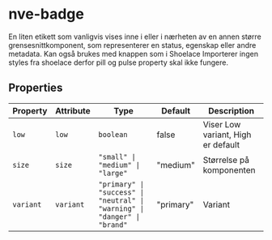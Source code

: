 # nve-badge

En liten etikett som vanligvis vises inne i eller i nærheten av en annen større grensesnittkomponent, som representerer en status, egenskap eller andre metadata.
Kan også brukes med knappen som i Shoelace
Importerer ingen styles fra shoelace derfor pill og pulse property skal ikke fungere.

## Properties

| Property  | Attribute | Type                                             | Default   | Description                        |
|-----------|-----------|--------------------------------------------------|-----------|------------------------------------|
| `low`     | `low`     | `boolean`                                        | false     | Viser Low variant, High er default |
| `size`    | `size`    | `"small" \| "medium" \| "large"`                 | "medium"  | Størrelse på komponenten           |
| `variant` | `variant` | `"primary" \| "success" \| "neutral" \| "warning" \| "danger" \| "brand"` | "primary" | Variant                            |
